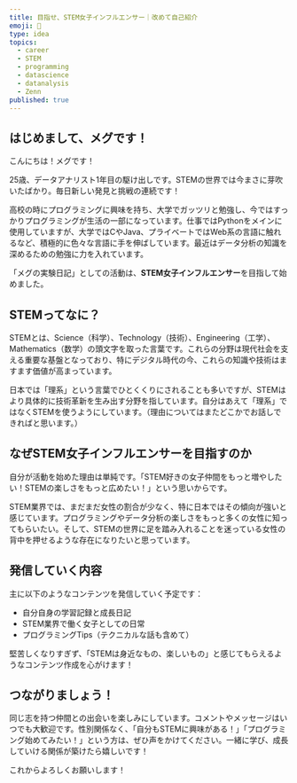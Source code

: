 ```yaml
---
title: 目指せ、STEM女子インフルエンサー｜改めて自己紹介
emoji: 💫
type: idea
topics:
  - career
  - STEM
  - programming
  - datascience
  - datanalysis
  - Zenn
published: true
---
```

## はじめまして、メグです！

こんにちは！メグです！

25歳、データアナリスト1年目の駆け出しです。STEMの世界では今まさに芽吹いたばかり。毎日新しい発見と挑戦の連続です！

高校の時にプログラミングに興味を持ち、大学でガッツリと勉強し、今ではすっかりプログラミングが生活の一部になっています。仕事ではPythonをメインに使用していますが、大学ではCやJava、プライベートではWeb系の言語に触れるなど、積極的に色々な言語に手を伸ばしています。最近はデータ分析の知識を深めるための勉強に力を入れています。

 「メグの実験日記」としての活動は、**STEM女子インフルエンサー**を目指して始めました。

## STEMってなに？

STEMとは、Science（科学）、Technology（技術）、Engineering（工学）、Mathematics（数学）の頭文字を取った言葉です。これらの分野は現代社会を支える重要な基盤となっており、特にデジタル時代の今、これらの知識や技術はますます価値が高まっています。

日本では「理系」という言葉でひとくくりにされることも多いですが、STEMはより具体的に技術革新を生み出す分野を指しています。自分はあえて「理系」ではなくSTEMを使うようにしています。（理由についてはまたどこかでお話しできればと思います。）

## なぜSTEM女子インフルエンサーを目指すのか

自分が活動を始めた理由は単純です。「STEM好きの女子仲間をもっと増やしたい！STEMの楽しさをもっと広めたい！」という思いからです。

STEM業界では、まだまだ女性の割合が少なく、特に日本ではその傾向が強いと感じています。プログラミングやデータ分析の楽しさをもっと多くの女性に知ってもらいたい。そして、STEMの世界に足を踏み入れることを迷っている女性の背中を押せるような存在になりたいと思っています。

## 発信していく内容

主に以下のようなコンテンツを発信していく予定です：

- 自分自身の学習記録と成長日記
- STEM業界で働く女子としての日常
- プログラミングTips（テクニカルな話も含めて）

堅苦しくなりすぎず、「STEMは身近なもの、楽しいもの」と感じてもらえるようなコンテンツ作成を心がけます！

## つながりましょう！

同じ志を持つ仲間との出会いを楽しみにしています。コメントやメッセージはいつでも大歓迎です。性別関係なく、「自分もSTEMに興味がある！」「プログラミング始めてみたい！」という方は、ぜひ声をかけてください。一緒に学び、成長していける関係が築けたら嬉しいです！

これからよろしくお願いします！